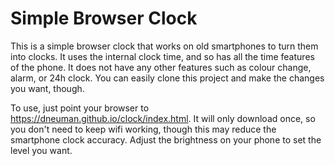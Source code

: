 # Simple Browser Clock

This is a simple browser clock that works on old smartphones to turn them into clocks. It uses the internal clock time, and so has all the time features of the phone. It does not have any other features such as colour change, alarm, or 24h clock. You can easily clone this project and make the changes you want, though.

To use, just point your browser to https://dneuman.github.io/clock/index.html. It will only download once, so you don't need to keep wifi working, though this may reduce the smartphone clock accuracy. Adjust the brightness on your phone to set the level you want.
